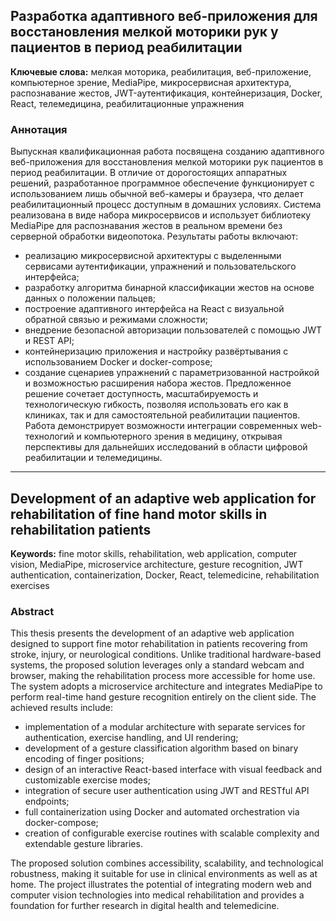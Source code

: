 ## Разработка адаптивного веб-приложения для восстановления мелкой моторики рук у пациентов в период реабилитации

**Ключевые слова:** мелкая моторика, реабилитация, веб-приложение, компьютерное зрение, MediaPipe, микросервисная архитектура, распознавание жестов, JWT-аутентификация, контейнеризация, Docker, React, телемедицина, реабилитационные упражнения

### Аннотация

Выпускная квалификационная работа посвящена созданию адаптивного веб-приложения для восстановления мелкой моторики рук пациентов в период реабилитации. В отличие от дорогостоящих аппаратных решений, разработанное программное обеспечение функционирует с использованием лишь обычной веб-камеры и браузера, что делает реабилитационный процесс доступным в домашних условиях. Система реализована в виде набора микросервисов и использует библиотеку MediaPipe для распознавания жестов в реальном времени без серверной обработки видеопотока.
Результаты работы включают:
- реализацию микросервисной архитектуры с выделенными сервисами аутентификации, упражнений и пользовательского интерфейса;
- разработку алгоритма бинарной классификации жестов на основе данных о положении пальцев;
- построение адаптивного интерфейса на React с визуальной обратной связью и режимами сложности;
- внедрение безопасной авторизации пользователей с помощью JWT и REST API;
- контейнеризацию приложения и настройку развёртывания с использованием Docker и docker-compose;
- создание сценариев упражнений с параметризованной настройкой и возможностью расширения набора жестов.
Предложенное решение сочетает доступность, масштабируемость и технологическую гибкость, позволяя использовать его как в клиниках, так и для самостоятельной реабилитации пациентов. Работа демонстрирует возможности интеграции современных web-технологий и компьютерного зрения в медицину, открывая перспективы для дальнейших исследований в области цифровой реабилитации и телемедицины.

------
## Development of an adaptive web application for rehabilitation of fine hand motor skills in rehabilitation patients

**Keywords:** fine motor skills, rehabilitation, web application, computer vision, MediaPipe, microservice architecture, gesture recognition, JWT authentication, containerization, Docker, React, telemedicine, rehabilitation exercises

### Abstract

This thesis presents the development of an adaptive web application designed to support fine motor rehabilitation in patients recovering from stroke, injury, or neurological conditions. Unlike traditional hardware-based systems, the proposed solution leverages only a standard webcam and browser, making the rehabilitation process more accessible for home use. The system adopts a microservice architecture and integrates MediaPipe to perform real-time hand gesture recognition entirely on the client side.
The achieved results include:
- implementation of a modular architecture with separate services for authentication, exercise handling, and UI rendering;
- development of a gesture classification algorithm based on binary encoding of finger positions;
- design of an interactive React-based interface with visual feedback and customizable exercise modes;
- integration of secure user authentication using JWT and RESTful API endpoints;
- full containerization using Docker and automated orchestration via docker-compose;
- creation of configurable exercise routines with scalable complexity and extendable gesture libraries.

The proposed solution combines accessibility, scalability, and technological robustness, making it suitable for use in clinical environments as well as at home. The project illustrates the potential of integrating modern web and computer vision technologies into medical rehabilitation and provides a foundation for further research in digital health and telemedicine.

